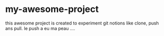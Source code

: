 # my-awesome-project

this awesome project is created to experiment git notions like clone, push ans pull.
le push a eu ma peau ....
